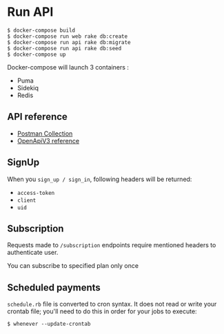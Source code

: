# Run API

```
$ docker-compose build
$ docker-compose run web rake db:create
$ docker-compose run api rake db:migrate
$ docker-compose run api rake db:seed
$ docker-compose up
```

Docker-compose will launch 3 containers :
  - Puma
  - Sidekiq
  - Redis

## API reference
- [Postman Collection](https://documenter.getpostman.com/view/323895/SVn2NvbJ)
- [OpenApiV3 reference](https://stoplight.io/p/docs-preview/gh/karol-blaszczyk/acme_ch)


## SignUp

When you `sign_up / sign_in`, following headers will be returned:
  - `access-token`
  - `client`
  - `uid`

## Subscription

Requests made to `/subscription` endpoints require mentioned headers to authenticate user.

You can subscribe to specified plan only once

## Scheduled payments

`schedule.rb` file is converted to cron syntax. It does not read or write your crontab file; you'll need to do this in order for your jobs to execute:

```
$ whenever --update-crontab
```
